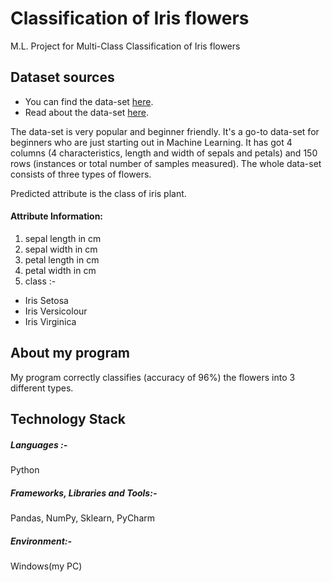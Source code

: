 # Classification of Iris flowers
M.L. Project for Multi-Class Classification of Iris flowers

## Dataset sources
 * You can find the data-set [here](https://archive.ics.uci.edu/ml/datasets/Iris).
 * Read about the data-set [here](https://en.wikipedia.org/wiki/Iris_flower_data_set).
 
 The data-set is very popular and beginner friendly. It's a go-to data-set for beginners who are just starting out in 
 Machine Learning. It has got 4 columns (4 characteristics, length and width of sepals and petals) and 150 rows 
 (instances or total number of samples measured). The whole data-set consists of three types of flowers.
 
 Predicted attribute is the class of iris plant.
 
 #### Attribute Information:

1. sepal length in cm
2. sepal width in cm
3. petal length in cm
4. petal width in cm
5. class :-
* Iris Setosa
* Iris Versicolour
* Iris Virginica
 
 ## About my program 
 My program correctly classifies (accuracy of 96%) the flowers into 3 different types.
 
## Technology Stack
##### Languages :-
Python

##### Frameworks, Libraries and Tools:-
Pandas, NumPy, Sklearn, PyCharm

##### Environment:-
Windows(my PC)
 

